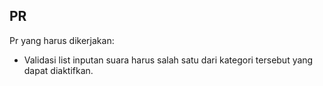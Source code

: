 ## PR

Pr yang harus dikerjakan:

- Validasi list inputan suara harus salah satu dari kategori tersebut yang dapat diaktifkan.
